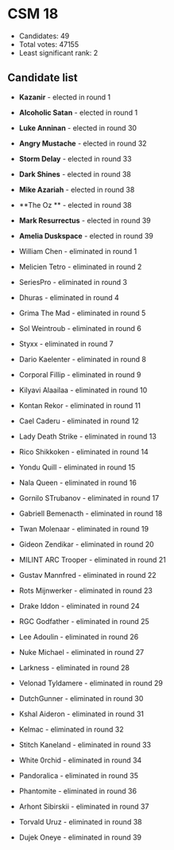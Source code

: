 # CSM 18

* Candidates: 49
* Total votes: 47155
* Least significant rank: 2

## Candidate list


  * **Kazanir** - elected in round 1
  * **Alcoholic Satan** - elected in round 1
  * **Luke Anninan** - elected in round 30
  * **Angry Mustache** - elected in round 32
  * **Storm Delay** - elected in round 33
  * **Dark Shines** - elected in round 38
  * **Mike Azariah** - elected in round 38
  * **The Oz ** - elected in round 38
  * **Mark Resurrectus** - elected in round 39
  * **Amelia Duskspace** - elected in round 39


  * William Chen - eliminated in round 1
  * Melicien Tetro - eliminated in round 2
  * SeriesPro  - eliminated in round 3
  * Dhuras - eliminated in round 4
  * Grima The Mad - eliminated in round 5
  * Sol Weintroub  - eliminated in round 6
  * Styxx  - eliminated in round 7
  * Dario Kaelenter - eliminated in round 8
  * Corporal Fillip - eliminated in round 9
  * Kilyavi Alaailaa - eliminated in round 10
  * Kontan Rekor - eliminated in round 11
  * Cael Caderu - eliminated in round 12
  * Lady Death Strike - eliminated in round 13
  * Rico Shikkoken - eliminated in round 14
  * Yondu Quill - eliminated in round 15
  * Nala Queen - eliminated in round 16
  * Gornilo STrubanov - eliminated in round 17
  * Gabriell Bemenacth - eliminated in round 18
  * Twan Molenaar - eliminated in round 19
  * Gideon Zendikar - eliminated in round 20
  * MILINT ARC Trooper - eliminated in round 21
  * Gustav Mannfred - eliminated in round 22
  * Rots Mijnwerker - eliminated in round 23
  * Drake Iddon - eliminated in round 24
  * RGC Godfather  - eliminated in round 25
  * Lee Adoulin - eliminated in round 26
  * Nuke Michael - eliminated in round 27
  * Larkness - eliminated in round 28
  * Velonad Tyldamere - eliminated in round 29
  * DutchGunner - eliminated in round 30
  * Kshal Aideron - eliminated in round 31
  * Kelmac - eliminated in round 32
  * Stitch Kaneland - eliminated in round 33
  * White 0rchid - eliminated in round 34
  * Pandoralica  - eliminated in round 35
  * Phantomite  - eliminated in round 36
  * Arhont Sibirskii - eliminated in round 37
  * Torvald Uruz - eliminated in round 38
  * Dujek Oneye - eliminated in round 39


